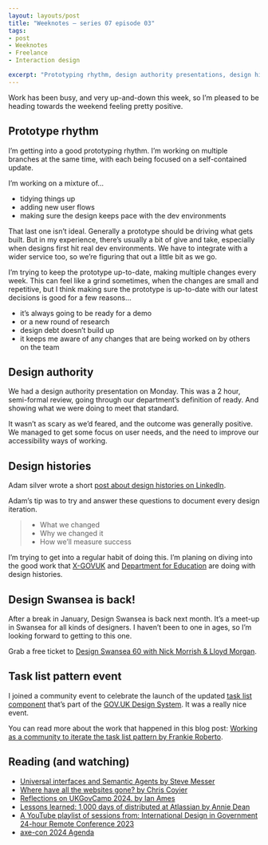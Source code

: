 ```yaml
---
layout: layouts/post
title: "Weeknotes – series 07 episode 03"
tags:
- post
- Weeknotes
- Freelance
- Interaction design

excerpt: "Prototyping rhythm, design authority presentations, design histories and Design Swansea."
---
```


Work has been busy, and very up-and-down this week, so I’m pleased to be heading towards the weekend feeling pretty positive.

## Prototype rhythm

I’m getting into a good prototyping rhythm. I’m working on multiple branches at the same time, with each being focused on a self-contained update.

I’m working on a mixture of…

- tidying things up
- adding new user flows
- making sure the design keeps pace with the dev environments

That last one isn’t ideal. Generally a prototype should be driving what gets built. But in my experience, there’s usually a bit of give and take, especially when designs first hit real dev environments. We have to integrate with a wider service too, so we’re figuring that out a little bit as we go.

I’m trying to keep the prototype up-to-date, making multiple changes every week. This can feel like a grind sometimes, when the changes are small and repetitive, but I think making sure the prototype is up-to-date with our latest decisions is good for a few reasons…

- it’s always going to be ready for a demo
- or a new round of research
- design debt doesn’t build up
- it keeps me aware of any changes that are being worked on by others on the team

## Design authority

We had a design authority presentation on Monday. This was a 2 hour, semi-formal review, going through our department’s definition of ready. And showing what we were doing to meet that standard.

It wasn’t as scary as we’d feared, and the outcome was generally positive. We managed to get some focus on user needs, and the need to improve our accessibility ways of working.

## Design histories

Adam silver wrote a short [post about design histories on LinkedIn](https://www.linkedin.com/posts/adamsilverhq_ive-written-more-than-300-design-history-activity-7155103071532904448-sUBz).

Adam’s tip was to try and answer these questions to document every design iteration.

> - What we changed
> - Why we changed it
> - How we’ll measure success

I’m trying to get into a regular habit of doing this. I’m planing on diving into the good work that [X-GOVUK](https://x-govuk.github.io/govuk-design-history/) and [Department for Education](https://design-histories.education.gov.uk/) are doing with design histories.

## Design Swansea is back!

After a break in January, Design Swansea is back next month. It’s a meet-up in Swansea for all kinds of designers. I haven’t been to one in ages, so I’m looking forward to getting to this one. 

Grab a free ticket to [Design Swansea 60 with Nick Morrish & Lloyd Morgan](https://www.skiddle.com/whats-on/Swansea/HQ-Urban-Kitchen/Design-Swansea-60---Nick-Morrish--Lloyd-Morgan/37266191/).

## Task list pattern event

I joined a community event to celebrate the launch of the updated [task list component](https://design-system.service.gov.uk/components/task-list/) that’s part of the  [GOV.UK Design System](https://design-system.service.gov.uk/). It was a really nice event.

You can read more about the work that happened in this blog post: [Working as a community to iterate the task list pattern by Frankie Roberto](https://designnotes.blog.gov.uk/2023/12/15/working-as-a-community-to-iterate-the-task-list-pattern/).

## Reading (and watching)

- [Universal interfaces and Semantic Agents by Steve Messer](https://visitmy.website/2024/01/22/universal-interfaces-and-semantic-agents/)
- [Where have all the websites gone? by Chris Coyier](https://chriscoyier.net/2024/01/22/where-have-all-the-websites-gone/)
- [Reflections on UKGovCamp 2024. by Ian Ames](https://ames.world/en/posts/reflections-on-ukgovcamp-2024/)
- [Lessons learned: 1,000 days of distributed at Atlassian by Annie Dean](https://www.atlassian.com/blog/distributed-work/distributed-work-report)
- [A YouTube playlist of sessions from: International Design in Government 24-hour Remote Conference 2023](https://www.youtube.com/playlist?list=PLoe8p5EhqZ2IP6yxOUJAG7QLuH4p04zl-)
- [axe-con 2024 Agenda](https://www.deque.com/axe-con/schedule/)
